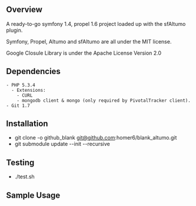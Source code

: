 Overview
------------

A ready-to-go symfony 1.4, propel 1.6 project loaded up with the sfAltumo plugin. 

Symfony, Propel, Altumo and sfAltumo are all under the MIT license.

Google Closule Library is under the Apache License Version 2.0


Dependencies
------------

    - PHP 5.3.4
      - Extensions:
        - CURL
	    - mongodb client & mongo (only required by PivotalTracker client).
	- Git 1.7

Installation
------------

   - git clone -o github_blank git@github.com:homer6/blank_altumo.git
   - git submodule update --init --recursive

Testing
------------

   - ./test.sh
   

Sample Usage
------------

	
    
    

